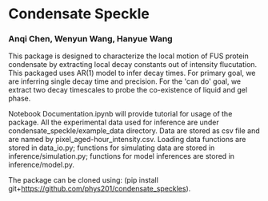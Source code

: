 # Condensate Speckle

### Anqi Chen, Wenyun Wang, Hanyue Wang

This package is designed to characterize the local motion of FUS protein condensate by extracting local decay constants out of intensity flucutation. This packaged uses AR(1) model to infer decay times. For primary goal, we are inferring single decay time and precision. For the 'can do' goal, we extract two decay timescales to probe the co-existence of liquid and gel phase.

Notebook Documentation.ipynb will provide tutorial for usage of the package. All the experimental data used for inference are under condensate_speckle/example_data directory. Data are stored as csv file and are named by pixel_aged-hour_intensity.csv. Loading data functions are stored in data_io.py; functions for simulating data are stored in inference/simulation.py; functions for model inferences are stored in inference/model.py.

The package can be cloned using: (pip install git+https://github.com/phys201/condensate_speckles).

